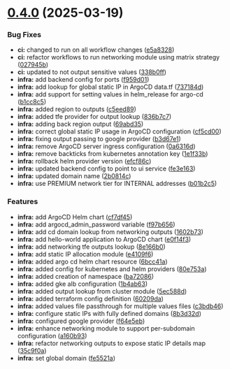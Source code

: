 # [0.4.0](https://github.com/jolfr/data-project-example/compare/v0.3.2...v0.4.0) (2025-03-19)


### Bug Fixes

* **ci:** changed to run on all workflow changes ([e5a8328](https://github.com/jolfr/data-project-example/commit/e5a8328a0a4d983977638919f3e7fa53b6d94690))
* **ci:** refactor workflows to run networking module using matrix strategy ([027945b](https://github.com/jolfr/data-project-example/commit/027945b9d3c926cdbbc4f3d2d1bb4fa1f3d274e9))
* **ci:** updated to not output sensitive values ([338b0ff](https://github.com/jolfr/data-project-example/commit/338b0ff29435face95e33a049d1c00a56b65b207))
* **infra:** add backend config for ports ([f959d01](https://github.com/jolfr/data-project-example/commit/f959d01b46018ce51d8982f062de4781a46a1ee2))
* **infra:** add lookup for global static IP in ArgoCD data.tf ([737184d](https://github.com/jolfr/data-project-example/commit/737184dd10d1f0e8865679e37a3833e24977aa9d))
* **infra:** add support for setting values in helm_release for argo-cd ([b1cc8c5](https://github.com/jolfr/data-project-example/commit/b1cc8c51981de4f840d130bef2c0f073e0872db1))
* **infra:** added region to outputs ([c5eed89](https://github.com/jolfr/data-project-example/commit/c5eed8969ee7366adfe0ec38b485db5a00e0d0bb))
* **infra:** added tfe provider for output lookup ([836b7c7](https://github.com/jolfr/data-project-example/commit/836b7c72c41ab0829c0fd8470ce9fc8079a8d352))
* **infra:** adding back region output ([69abd35](https://github.com/jolfr/data-project-example/commit/69abd358a0948917634c35b2523c5a8d33b73f9f))
* **infra:** correct global static IP usage in ArgoCD configuration ([cf5cd00](https://github.com/jolfr/data-project-example/commit/cf5cd00e4f3106f7df74993f8490afa3234d9a4c))
* **infra:** fixing output passing to google provider ([b3d67e1](https://github.com/jolfr/data-project-example/commit/b3d67e135e81e8566a74b6b1aced5b8df45b980d))
* **infra:** remove ArgoCD server ingress configuration ([0a6316d](https://github.com/jolfr/data-project-example/commit/0a6316d74354ff4a071db2a2d9c6fb8bbd3a6fa0))
* **infra:** remove backticks from kubernetes annotation key ([1e1f33b](https://github.com/jolfr/data-project-example/commit/1e1f33b3ec9acb09a9bbf4de637a852317510141))
* **infra:** rollback helm provider version ([efcf86c](https://github.com/jolfr/data-project-example/commit/efcf86cbd12d95ff5b8226f36690021626acc228))
* **infra:** updated backend config to point to ui service ([fe3e163](https://github.com/jolfr/data-project-example/commit/fe3e163a457235ff979a7eeb421f9844dec8abb4))
* **infra:** updated domain name ([2b0814c](https://github.com/jolfr/data-project-example/commit/2b0814c6be5341d88f20f0a98904e75048d85e70))
* **infra:** use PREMIUM network tier for INTERNAL addresses ([b01b2c5](https://github.com/jolfr/data-project-example/commit/b01b2c55dc48c632b1e55156550db7cb7da292a9))


### Features

* **infra:** add ArgoCD Helm chart ([cf7df45](https://github.com/jolfr/data-project-example/commit/cf7df45dbaaf08a95c9d019805ba22c503b9207f))
* **infra:** add argocd_admin_password variable ([f97b656](https://github.com/jolfr/data-project-example/commit/f97b656f35fd5c494bfbab7cfee48e1034bf49cf))
* **infra:** add cd domain lookup from networking outputs ([1602b73](https://github.com/jolfr/data-project-example/commit/1602b7345bdf2104c2fafd21954ce233d50d6869))
* **infra:** add hello-world application to ArgoCD chart ([e0f14f3](https://github.com/jolfr/data-project-example/commit/e0f14f319a721771052da4f53673eef617dd6b03))
* **infra:** add networking tfe outputs lookup ([8e166b0](https://github.com/jolfr/data-project-example/commit/8e166b07718bca70e05c23f1197198d8c0bf5dfd))
* **infra:** add static IP allocation module ([e4109f6](https://github.com/jolfr/data-project-example/commit/e4109f62934407364c2925da444ee81085e2ec9e))
* **infra:** added argo cd helm chart resource ([6bcc41a](https://github.com/jolfr/data-project-example/commit/6bcc41a1a595a93d88965f09844f813c3d93d937))
* **infra:** added config for kubernetes and helm providers ([80e753a](https://github.com/jolfr/data-project-example/commit/80e753a208cca373de1ab26c5ea725f95fb4c10a))
* **infra:** added creation of namespace ([ba72086](https://github.com/jolfr/data-project-example/commit/ba720860d3eff3d1444e26352b81bc8609e8c148))
* **infra:** added gke alb configuration ([1b4ab63](https://github.com/jolfr/data-project-example/commit/1b4ab6375a482bb92ff23b99e0439a1e9c53efc7))
* **infra:** added output lookup from cluster module ([5ec588d](https://github.com/jolfr/data-project-example/commit/5ec588d536a47985d7544e1f0d1e4c328cac183c))
* **infra:** added terraform config definition ([60209da](https://github.com/jolfr/data-project-example/commit/60209dad07557a88c70612abfd59fab940bcc46b))
* **infra:** added values file passthrough for multiple values files ([c3bdb46](https://github.com/jolfr/data-project-example/commit/c3bdb467a19ba76b917f509c36ec0b541709003d))
* **infra:** configure static IPs with fully defined domains ([8b3d32d](https://github.com/jolfr/data-project-example/commit/8b3d32d82c0c4e66871ddd384d906c585f3bc6db))
* **infra:** configured google provider ([f64e5eb](https://github.com/jolfr/data-project-example/commit/f64e5eb9e2bd6f3cb0a7e9de64a3d66739ddecdf))
* **infra:** enhance networking module to support per-subdomain configuration ([a160b93](https://github.com/jolfr/data-project-example/commit/a160b933cee0add0dc050ab2985d0f7da03e53fc))
* **infra:** refactor networking outputs to expose static IP details map ([35c9f0a](https://github.com/jolfr/data-project-example/commit/35c9f0ab15139703e5bed0847ef5c60750e09eac))
* **infra:** set global domain ([fe5521a](https://github.com/jolfr/data-project-example/commit/fe5521a6aaf8153d00656a25f1195c638a9051ac))



